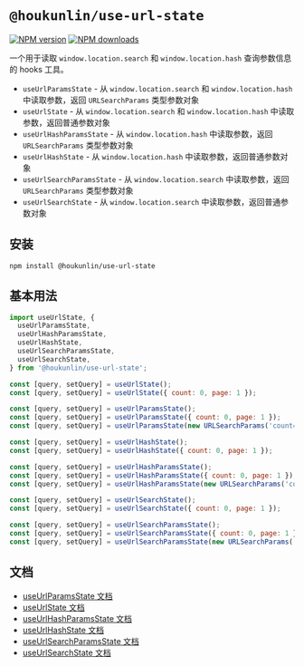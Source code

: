 # `@houkunlin/use-url-state`

[![NPM version](https://img.shields.io/npm/v/@houkunlin/use-url-state.svg?style=flat)](https://www.npmjs.com/package/@houkunlin/use-url-state)
[![NPM downloads](http://img.shields.io/npm/dm/@houkunlin/use-url-state.svg?style=flat)](https://www.npmjs.com/package/@houkunlin/use-url-state)

一个用于读取 `window.location.search` 和 `window.location.hash` 查询参数信息的 hooks 工具。

- `useUrlParamsState` - 从 `window.location.search` 和 `window.location.hash` 中读取参数，返回 `URLSearchParams` 类型参数对象
- `useUrlState` - 从 `window.location.search` 和 `window.location.hash` 中读取参数，返回普通参数对象
- `useUrlHashParamsState` - 从 `window.location.hash` 中读取参数，返回 `URLSearchParams` 类型参数对象
- `useUrlHashState` - 从 `window.location.hash` 中读取参数，返回普通参数对象
- `useUrlSearchParamsState` - 从 `window.location.search` 中读取参数，返回 `URLSearchParams` 类型参数对象
- `useUrlSearchState` - 从 `window.location.search` 中读取参数，返回普通参数对象


## 安装

```npm
npm install @houkunlin/use-url-state
```

## 基本用法

```js
import useUrlState, {
  useUrlParamsState,
  useUrlHashParamsState,
  useUrlHashState,
  useUrlSearchParamsState,
  useUrlSearchState,
} from '@houkunlin/use-url-state';

const [query, setQuery] = useUrlState();
const [query, setQuery] = useUrlState({ count: 0, page: 1 });

const [query, setQuery] = useUrlParamsState();
const [query, setQuery] = useUrlParamsState({ count: 0, page: 1 });
const [query, setQuery] = useUrlParamsState(new URLSearchParams('count=0&page=1'));

const [query, setQuery] = useUrlHashState();
const [query, setQuery] = useUrlHashState({ count: 0, page: 1 });

const [query, setQuery] = useUrlHashParamsState();
const [query, setQuery] = useUrlHashParamsState({ count: 0, page: 1 });
const [query, setQuery] = useUrlHashParamsState(new URLSearchParams('count=0&page=1'));

const [query, setQuery] = useUrlSearchState();
const [query, setQuery] = useUrlSearchState({ count: 0, page: 1 });

const [query, setQuery] = useUrlSearchParamsState();
const [query, setQuery] = useUrlSearchParamsState({ count: 0, page: 1 });
const [query, setQuery] = useUrlSearchParamsState(new URLSearchParams('count=0&page=1'));
```

## 文档

- [useUrlParamsState 文档](./src/useUrlParamsState)
- [useUrlState 文档](./src/useUrlState)
- [useUrlHashParamsState 文档](./src/useUrlHashParamsState)
- [useUrlHashState 文档](./src/useUrlHashState)
- [useUrlSearchParamsState 文档](./src/useUrlSearchParamsState)
- [useUrlSearchState 文档](./src/useUrlSearchState)
